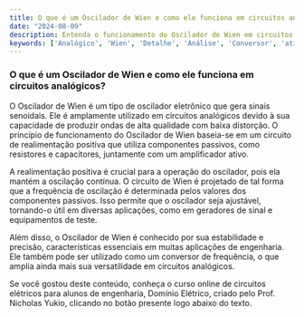 ```yaml
---
title: O que é um Oscilador de Wien e como ele funciona em circuitos analógicos?
date: "2024-08-09"
description: Entenda o funcionamento do Oscilador de Wien em circuitos analógicos e sua importância na engenharia elétrica.
keywords: ['Analógico', 'Wien', 'Detalhe', 'Análise', 'Conversor', 'ativo', 'Circuito']
---
```


### O que é um Oscilador de Wien e como ele funciona em circuitos analógicos?

O Oscilador de Wien é um tipo de oscilador eletrônico que gera sinais senoidais. Ele é amplamente utilizado em circuitos analógicos devido à sua capacidade de produzir ondas de alta qualidade com baixa distorção. O princípio de funcionamento do Oscilador de Wien baseia-se em um circuito de realimentação positiva que utiliza componentes passivos, como resistores e capacitores, juntamente com um amplificador ativo.

A realimentação positiva é crucial para a operação do oscilador, pois ela mantém a oscilação contínua. O circuito de Wien é projetado de tal forma que a frequência de oscilação é determinada pelos valores dos componentes passivos. Isso permite que o oscilador seja ajustável, tornando-o útil em diversas aplicações, como em geradores de sinal e equipamentos de teste.

Além disso, o Oscilador de Wien é conhecido por sua estabilidade e precisão, características essenciais em muitas aplicações de engenharia. Ele também pode ser utilizado como um conversor de frequência, o que amplia ainda mais sua versatilidade em circuitos analógicos.

Se você gostou deste conteúdo, conheça o curso online de circuitos elétricos para alunos de engenharia, Domínio Elétrico, criado pelo Prof. Nicholas Yukio, clicando no botão presente logo abaixo do texto.